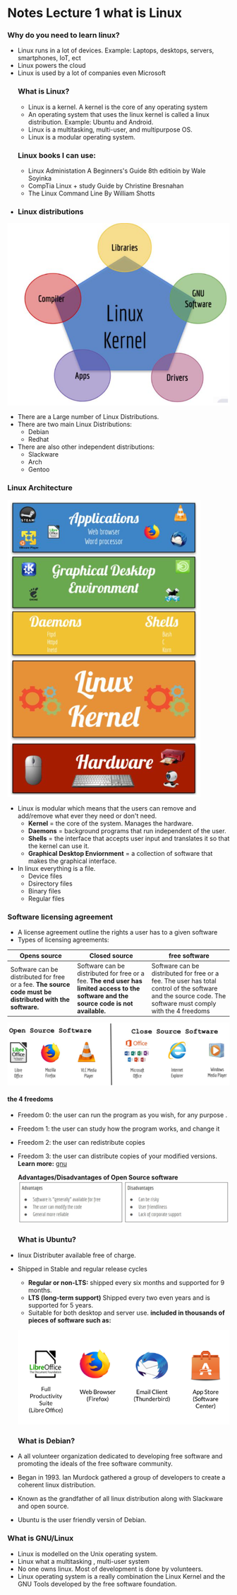 # Notes Lecture 1 what is Linux
### Why do you need to learn linux?
* Linux runs in a lot of devices. Example: Laptops, desktops, servers, smartphones, IoT, ect
* Linux powers the cloud
* Linux is used by a lot of companies even Microsoft
  ### What is Linux?
  * Linux is a kernel. A kernel is the core of any operating system
  * An operating system that uses the linux kernel is called a linux distribution. Example: Ubuntu and Android.
  * Linux is a multitasking, multi-user, and multipurpose OS.
  * Linux is a modular operating system.
   ### Linux books I can use:
   * Linux Administation A Beginners's Guide 8th editioin by Wale Soyinka
   * CompTia Linux + study Guide by Christine Bresnahan
   * The Linux Command Line By William Shotts
 * ### Linux distributions
  ![image1](notes1img1.PNG)
  * There are a Large number of Linux Distributions.
  * There are two main Linux Distributions:
    * Debian
    * Redhat
  * There are also other independent distributions:
    * Slackware
    * Arch
    * Gentoo
  ### Linux Architecture
  ![img2](Notes1img2.PNG)
  * Linux is modular which means that the users can remove and add/remove what ever they need or don't need.
    * **Kernel** = the core of the system. Manages the hardware.
    * **Daemons** = background programs that run independent of the user.
    * **Shells** = the interface that accepts user input and translates it so that the kernel can use it.
    * **Graphical Desktop Enviornment** = a collection of software that makes the graphical interface.
  * In linux everything is a file.
    * Device files
    * Dsirectory files
    * Binary files
    * Regular files
  ### Software licensing agreement
  * A license agreement outline the rights a user has to a given software
  * Types of licensing agreements:
 
  Opens source | Closed source | free software 
---------------|---------------|--------------
Software can be distributed for free or a fee. **The source code must be distributed with the software.**| Software can be distributed for free or a fee. **The end user has limited access to the software and the source code is not available.** | Software can be distributed for free or a fee. The user has total control of the software and the source code. The software must comply with the 4 freedoms
![img3](notes1img3.PNG)
#### the 4 freedoms
* Freedom 0: the user can run the program as you wish, for any purpose .
* Freedom 1: the user can study how the program works, and change it
* Freedom 2: the user can redistribute copies
* Freedom 3: the user can distribute copies of your modified versions.
  **Learn more:** [gnu](https://www.gnu.org/philosophy/free-sw.en.html)
  
  **Advantages/Disadvantages of Open Source software**
  ![img4](notes1img4.PNG)
  ### What is Ubuntu?
* linux Distributer available free of charge.
* Shipped in Stable and regular release cycles
  * **Regular or non-LTS:** shipped every six months and supported for 9 months.
   * **LTS (long-term support)** Shipped every two even years and is supported for 5 years.
  * Suitable for both desktop and server use.
  **included in thousands of pieces of software such as:**

  ![img5](notes1img5.PNG)

  ### What is Debian?
* A all volunteer organization dedicated to developing free software and promoting the ideals of the free software community.
* Began in 1993. Ian Murdock gathered a group of developers to create a coherent linux distribution.
* Known as the grandfather of all linux distribution along with Slackware and open source.
* Ubuntu is the user friendly versin of Debian.
### What is GNU/Linux
* Linux is modelled on the Unix operating system.
* Linux what a multitasking , multi-user system
* No one owns linux. Most of development is done by volunteers.
* Linux operating system is a really combination the Linux Kernel and the GNU Tools developed by the free software foundation.







  
  
  